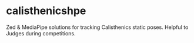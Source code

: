 # calisthenicshpe
Zed &amp; MediaPipe solutions for tracking Calisthenics static poses. Helpful to Judges during competitions.
